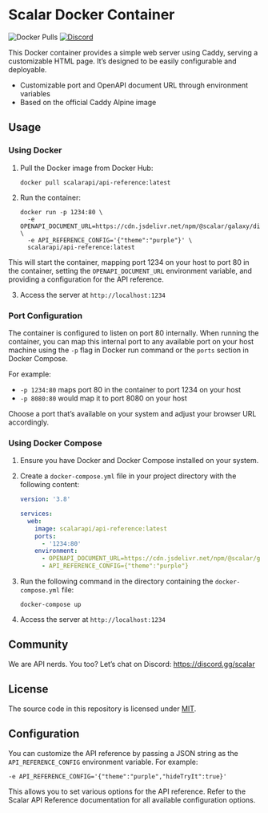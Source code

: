 # Scalar Docker Container

![Docker Pulls](https://img.shields.io/docker/pulls/scalarapi/api-reference)
[![Discord](https://img.shields.io/discord/1135330207960678410?style=flat&color=5865F2)](https://discord.gg/scalar)

This Docker container provides a simple web server using Caddy, serving a customizable HTML page. It’s designed to be easily configurable and deployable.

- Customizable port and OpenAPI document URL through environment variables
- Based on the official Caddy Alpine image

## Usage

### Using Docker

1. Pull the Docker image from Docker Hub:

   ```
   docker pull scalarapi/api-reference:latest
   ```

2. Run the container:

   ```
   docker run -p 1234:80 \
     -e OPENAPI_DOCUMENT_URL=https://cdn.jsdelivr.net/npm/@scalar/galaxy/dist/latest.json \
     -e API_REFERENCE_CONFIG='{"theme":"purple"}' \
     scalarapi/api-reference:latest
   ```

This will start the container, mapping port 1234 on your host to port 80 in the container, setting the `OPENAPI_DOCUMENT_URL` environment variable, and providing a configuration for the API reference.

3. Access the server at `http://localhost:1234`

### Port Configuration

The container is configured to listen on port 80 internally. When running the container, you can map this internal port to any available port on your host machine using the `-p` flag in Docker run command or the `ports` section in Docker Compose.

For example:

- `-p 1234:80` maps port 80 in the container to port 1234 on your host
- `-p 8080:80` would map it to port 8080 on your host

Choose a port that’s available on your system and adjust your browser URL accordingly.

### Using Docker Compose

1. Ensure you have Docker and Docker Compose installed on your system.
2. Create a `docker-compose.yml` file in your project directory with the following content:

   ```yaml
   version: '3.8'

   services:
     web:
       image: scalarapi/api-reference:latest
       ports:
         - '1234:80'
       environment:
         - OPENAPI_DOCUMENT_URL=https://cdn.jsdelivr.net/npm/@scalar/galaxy/dist/latest.json
         - API_REFERENCE_CONFIG={"theme":"purple"}
   ```

3. Run the following command in the directory containing the `docker-compose.yml` file:

   ```
   docker-compose up
   ```

4. Access the server at `http://localhost:1234`

## Community

We are API nerds. You too? Let’s chat on Discord: <https://discord.gg/scalar>

## License

The source code in this repository is licensed under [MIT](https://github.com/khulnasoft/scalar/blob/main/LICENSE).

## Configuration

You can customize the API reference by passing a JSON string as the `API_REFERENCE_CONFIG` environment variable. For example:

```
-e API_REFERENCE_CONFIG='{"theme":"purple","hideTryIt":true}'
```

This allows you to set various options for the API reference. Refer to the Scalar API Reference documentation for all available configuration options.
